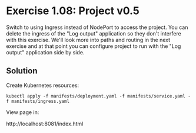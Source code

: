 # Exercise 1.08: Project v0.5

Switch to using Ingress instead of NodePort to access the project. You can delete the ingress of the "Log output" application so they don't interfere with this exercise. We'll look more into paths and routing in the next exercise and at that point you can configure project to run with the "Log output" application side by side.

## Solution

Create Kubernetes resources:

`kubectl apply -f manifests/deployment.yaml -f manifests/service.yaml -f manifests/ingress.yaml`

View page in:

http://localhost:8081/index.html
